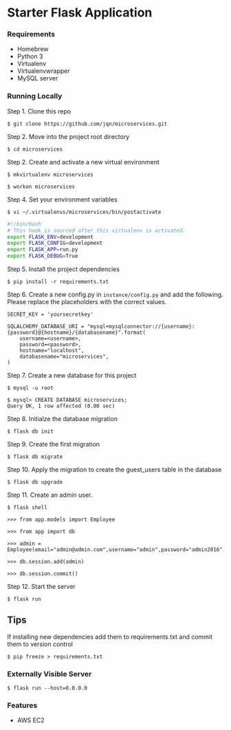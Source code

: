 # Starter Flask Application

### Requirements

- Homebrew
- Python 3
- Virtualenv
- Virtualenvwrapper
- MySQL server

### Running Locally

Step 1. Clone this repo

`$ git clone https://github.com/jqn/microservices.git`

Step 2. Move into the project root directory

`$ cd microservices`

Step 2. Create and activate a new virtual environment

`$ mkvirtualenv microservices`

`$ workon microservices`

Step 4. Set your environment variables

`$ vi ~/.virtualenvs/microservices/bin/postactivate`

```bash
#!/bin/bash
# This hook is sourced after this virtualenv is activated.
export FLASK_ENV=development
export FLASK_CONFIG=development
export FLASK_APP=run.py
export FLASK_DEBUG=True
```

Step 5. Install the project dependencies

`$ pip install -r requirements.txt`

Step 6. Create a new config.py in `instance/config.py` and add the following.
Please replace the placeholders with the correct values.

```
SECRET_KEY = 'yoursecretkey'

SQLALCHEMY_DATABASE_URI = "mysql+mysqlconnector://{username}:{password}@{hostname}/{databasename}".format(
    username=<username>,
    password=<password>,
    hostname="localhost",
    databasename="microservices",
)
```

Step 7. Create a new database for this project

```
$ mysql -u root

$ mysql> CREATE DATABASE microservices;
Query OK, 1 row affected (0.00 sec)
```

Step 8. Initialze the database migration

`$ flask db init`

Step 9. Create the first migration

`$ flask db migrate`

Step 10. Apply the migration to create the guest_users table in the database

`$ flask db upgrade`

Step 11. Create an admin user.

```
$ flask shell

>>> from app.models import Employee

>>> from app import db

>>> admin = Employee(email="admin@admin.com",username="admin",password="admin2016",is_admin=True)

>>> db.session.add(admin)

>>> db.session.commit()
```

Step 12. Start the server

`$ flask run`

## Tips

If installing new dependencies add them to requirements.txt and commit them to version control

`$ pip freeze > requirements.txt`

### Externally Visible Server

`$ flask run --host=0.0.0.0`

### Features

- AWS EC2
